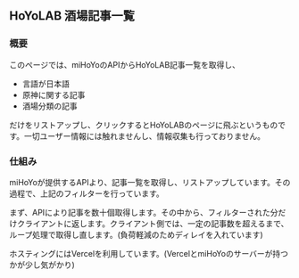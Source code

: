 ## HoYoLAB 酒場記事一覧

### 概要

このページでは、miHoYoのAPIからHoYoLAB記事一覧を取得し、

- 言語が日本語
- 原神に関する記事
- 酒場分類の記事

だけをリストアップし、クリックするとHoYoLABのページに飛ぶというものです。一切ユーザー情報には触れませんし、情報収集も行っておりません。

### 仕組み

miHoYoが提供するAPIより、記事一覧を取得し、リストアップしています。その過程で、上記のフィルターを行っています。

まず、APIにより記事を数十個取得します。その中から、フィルターされた分だけクライアントに返します。クライアント側では、一定の記事数を超えるまで、ループ処理で取得し直します。(負荷軽減のためディレイを入れています)

ホスティングにはVercelを利用しています。(VercelとmiHoYoのサーバーが持つかが少し気がかり)